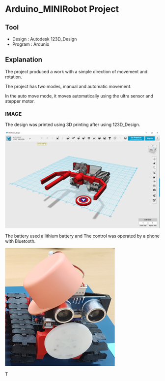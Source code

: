 # Arduino_MINIRobot Project

## Tool

- Design : Autodesk 123D_Design
- Program : Ardunio

## Explanation

The project produced a work with a simple direction of movement and rotation.

The project has two modes, manual and automatic movement.

In the auto move mode, it moves automatically using the ultra sensor and stepper motor.



### IMAGE

The design was printed using 3D printing after using 123D_Design.

![default](image/tool_design.png)


The battery used a lithium battery and The control was operated by a phone with Bluetooth.

![default](image/robot.PNG)

T